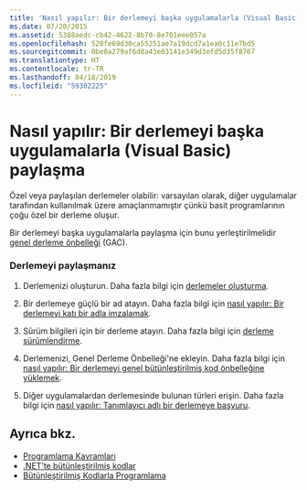 ```yaml
---
title: 'Nasıl yapılır: Bir derlemeyi başka uygulamalarla (Visual Basic) paylaşma'
ms.date: 07/20/2015
ms.assetid: 5388aedc-cb42-4622-8b70-8e701eee057a
ms.openlocfilehash: 520fe69d30ca55251ae7a19dcd7a1ea0c11e7bd5
ms.sourcegitcommit: 0be8a279af6d8a43e03141e349d3efd5d35f8767
ms.translationtype: HT
ms.contentlocale: tr-TR
ms.lasthandoff: 04/18/2019
ms.locfileid: "59302225"
---
```

# <a name="how-to-share-an-assembly-with-other-applications-visual-basic"></a>Nasıl yapılır: Bir derlemeyi başka uygulamalarla (Visual Basic) paylaşma
Özel veya paylaşılan derlemeler olabilir: varsayılan olarak, diğer uygulamalar tarafından kullanılmak üzere amaçlanmamıştır çünkü basit programlarının çoğu özel bir derleme oluşur.  
  
 Bir derlemeyi başka uygulamalarla paylaşma için bunu yerleştirilmelidir [genel derleme önbelleği](../../../../framework/app-domains/gac.md) (GAC).  
  
### <a name="sharing-an-assembly"></a>Derlemeyi paylaşmanız  
  
1. Derlemenizi oluşturun. Daha fazla bilgi için [derlemeler oluşturma](../../../../framework/app-domains/create-assemblies.md).  
  
2. Bir derlemeye güçlü bir ad atayın. Daha fazla bilgi için [nasıl yapılır: Bir derlemeyi katı bir adla imzalamak](../../../../framework/app-domains/how-to-sign-an-assembly-with-a-strong-name.md).  
  
3. Sürüm bilgileri için bir derleme atayın. Daha fazla bilgi için [derleme sürümlendirme](../../../../framework/app-domains/assembly-versioning.md).  
  
4. Derlemenizi, Genel Derleme Önbelleği'ne ekleyin. Daha fazla bilgi için [nasıl yapılır: Bir derlemeyi genel bütünleştirilmiş kod önbelleğine yüklemek](../../../../framework/app-domains/how-to-install-an-assembly-into-the-gac.md).  
  
5. Diğer uygulamalardan derlemesinde bulunan türleri erişin. Daha fazla bilgi için [nasıl yapılır: Tanımlayıcı adlı bir derlemeye başvuru](../../../../framework/app-domains/how-to-reference-a-strong-named-assembly.md).  
  
## <a name="see-also"></a>Ayrıca bkz.

- [Programlama Kavramları](../../../../visual-basic/programming-guide/concepts/index.md)
- [.NET’te bütünleştirilmiş kodlar](../../../../standard/assembly/index.md)
- [Bütünleştirilmiş Kodlarla Programlama](../../../../framework/app-domains/programming-with-assemblies.md)
